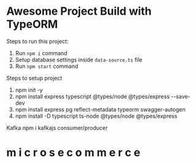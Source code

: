 # Awesome Project Build with TypeORM

Steps to run this project:

1. Run `npm i` command
2. Setup database settings inside `data-source.ts` file
3. Run `npm start` command

Steps to setup project

1. npm init -y
2. npm install express typescript @types/node @types/express --save-dev
3. npm install express pg reflect-metadata typeorm swagger-autogen
4. npm install -D typescript ts-node @types/node @types/express


Kafka
npm i kafkajs
consumer/producer
#   m i c r o s e c o m m e r c e 
 
